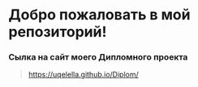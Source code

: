 # Добро пожаловать в мой репозиторий!

### Сылка на сайт моего Дипломного проекта

> https://uqelella.github.io/Diplom/